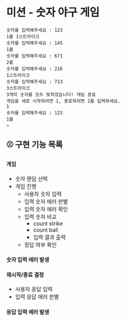 # 미션 - 숫자 야구 게임

```
숫자를 입력해주세요 : 123
1볼 1스트라이크
숫자를 입력해주세요 : 145
1볼 
숫자를 입력해주세요 : 671
2볼 
숫자를 입력해주세요 : 216
1스트라이크 
숫자를 입력해주세요 : 713
3스트라이크 
3개의 숫자를 모두 맞히셨습니다! 게임 종료
게임을 새로 시작하려면 1, 종료하려면 2를 입력하세요.
1
숫자를 입력해주세요 : 123
1볼
… 
```

## ⚾ 구현 기능 목록
#### 게임
* 숫자 랜덤 선택
* 게임 진행
  * 사용자 숫자 입력
  * 입력 숫자 에러 판별
  * 입력 숫자 에러 확인
  * 입력 숫자 비교 
    * count strike
    * count ball
    * 입력 결과 출력
  * 정답 여부 확인
#### 숫자 입력 에러 발생
#### 재시작/종료 결정
* 사용자 응답 입력
* 입력 응답 에러 판별
#### 응답 입력 에러 발생